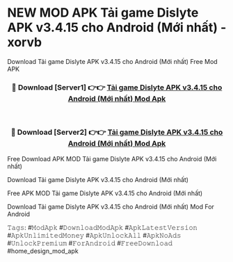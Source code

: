 # NEW MOD APK Tải game Dislyte APK v3.4.15 cho Android (Mới nhất) - xorvb
Download Tải game Dislyte APK v3.4.15 cho Android (Mới nhất) Free Mod APK

<div align="center">
<h3>🔴 Download [Server1] 👉👉 <a href="https://apk-comot.site?title=Tải_game_Dislyte_APK_v3.4.15_cho_Android_(Mới_nhất)">Tải game Dislyte APK v3.4.15 cho Android (Mới nhất) Mod Apk</a></h3><br>

<h3>🔴 Download [Server2] 👉👉 <a href="https://apk-comot.site?title=Tải_game_Dislyte_APK_v3.4.15_cho_Android_(Mới_nhất)">Tải game Dislyte APK v3.4.15 cho Android (Mới nhất) Mod Apk</a></h3>
</div>


Free Download APK MOD Tải game Dislyte APK v3.4.15 cho Android (Mới nhất)

Download Tải game Dislyte APK v3.4.15 cho Android (Mới nhất) 

Free APK MOD Tải game Dislyte APK v3.4.15 cho Android (Mới nhất) 

Download Tải game Dislyte APK v3.4.15 cho Android (Mới nhất) Mod For Android

𝚃𝚊𝚐𝚜: #𝙼𝚘𝚍𝙰𝚙𝚔 #𝙳𝚘𝚠𝚗𝚕𝚘𝚊𝚍𝙼𝚘𝚍𝙰𝚙𝚔 #𝙰𝚙𝚔𝙻𝚊𝚝𝚎𝚜𝚝𝚅𝚎𝚛𝚜𝚒𝚘𝚗 #𝙰𝚙𝚔𝚄𝚗𝚕𝚒𝚖𝚒𝚝𝚎𝚍𝙼𝚘𝚗𝚎𝚢 #𝙰𝚙𝚔𝚄𝚗𝚕𝚘𝚌𝚔𝙰𝚕𝚕 #𝙰𝚙𝚔𝙽𝚘𝙰𝚍𝚜 #𝚄𝚗𝚕𝚘𝚌𝚔𝙿𝚛𝚎𝚖𝚒𝚞𝚖 #𝙵𝚘𝚛𝙰𝚗𝚍𝚛𝚘𝚒𝚍 #𝙵𝚛𝚎𝚎𝙳𝚘𝚠𝚗𝚕𝚘𝚊𝚍 #home_design_mod_apk